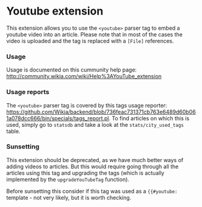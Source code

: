 Youtube extension
======


This extension allows you to use the `<youtube>` parser tag to embed a youtube video into an article. Please note that
in most of the cases the video is uploaded and the tag is replaced with a `[File]` references.

### Usage
 
Usage is documented on this cummunity help page: http://community.wikia.com/wiki/Help%3AYouTube_extension

### Usage reports

The `<youtube>` parser tag is covered by this tags usage reporter: https://github.com/Wikia/backend/blob/736feac731371cb763e6489d60b061a078dcc666/bin/specials/tags_report.pl. 
To find articles on which this is used, simply go to `statsdb` and take a look at the `stats/city_used_tags` table. 


### Sunsetting

This extension should be deprecated, as we have much better ways of adding videos to articles. But this would require
going through all the articles using this tag and upgrading the tags (which is actually implemented by the `upgradeYouTubeTag`
function).

Before sunsetting this consider if this tag was used as a `{{#youtube:` template - not very likely, but it is worth checking.
